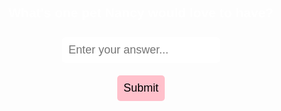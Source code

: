 <!DOCTYPE html>
<html lang="en">
<head>
    <meta charset="UTF-8">
    <meta name="viewport" content="width=device-width, initial-scale=1.0">
    <title>birthday💗 Day Surprise</title>
    <style>
        body {
            text-align: center;
            background: url('https://i.imgur.com/3mYsMQw.png') no-repeat center center fixed; /* Hello Kitty background */
            background-size: cover;
            font-family: 'Arial', sans-serif;
            color: white;
        }
        #content {
            display: none;
            margin-top: 20%;
        }
        .message {
            font-size: 30px;
            font-weight: bold;
            background: rgba(0, 0, 0, 0.6);
            padding: 20px;
            border-radius: 15px;
            display: inline-block;
        }
        #login {
            display: flex;
            flex-direction: column;
            justify-content: center;
            align-items: center;
            height: 100vh;
        }
        input, button {
            padding: 10px;
            font-size: 18px;
            margin: 10px;
            border: none;
            border-radius: 5px;
        }
        button {
            background: pink;
            cursor: pointer;
        }
    </style>
</head>
<body>

<div id="login">
    <h2>What's one pet Nancy would love to have?</h2>
    <input type="text" id="answer" placeholder="Enter your answer...">
    <button onclick="checkAnswer()">Submit</button>
</div>

<div id="content">
    <audio autoplay loop>
        <source src="your-audio-file.mp3" type="audio/mp3">
        Your browser does not support the audio element.
    </audio>
    <div class="message">
        💝 Happy birthday, 💖 <br>
        "I like me better when I'm with you!"
    </div>
</div>

<script>
    function checkAnswer() {
        let userAnswer = document.getElementById("answer").value.toLowerCase();
        if (userAnswer === "dog" || userAnswer === "puppy") {
            document.getElementById("login").style.display = "none";
            document.getElementById("content").style.display = "block";
        } else {
            alert("Oops! Try again.");
        }
    }
</script>

</body>
</html>

